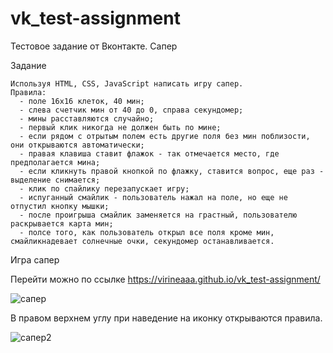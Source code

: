 # vk_test-assignment
Тестовое задание от Вконтакте. Сапер
  
 Задание
    
    Используя HTML, CSS, JavaScript написать игру сапер.
    Правила:
      - поле 16х16 клеток, 40 мин;
      - слева счетчик мин от 40 до 0, справа секундомер;
      - мины расставляются случайно;
      - первый клик никогда не должен быть по мине;
      - если рядом с отрытым полем есть другие поля без мин поблизости, они открываются автоматически;
      - правая клавиша ставит флажок - так отмечается место, где предполагается мина;
      - если кликнуть правой кнопкой по флажку, ставится вопрос, еще раз - выделение снимается;
      - клик по спайлику перезапускает игру;
      - испуганный смайлик - пользователь нажал на поле, но еще не отпустил кнопку мышки;
      - после проигрыша смайлик заменяется на грастный, пользователю раскрывается карта мин;
      - полсе того, как пользователь открыл все поля кроме мин, смайликнадевает солнечные очки, секундомер останавливается.
      
 Игра сапер  
  
   Перейти можно по ссылке https://virineaaa.github.io/vk_test-assignment/
  
  ![сапер](https://user-images.githubusercontent.com/91919898/222963732-0a527545-c487-4e1f-9510-1130cd31671a.png)

    
   В правом верхнем углу при наведение на иконку открываются правила.
  
  ![сапер2](https://user-images.githubusercontent.com/91919898/222963744-fc8ba20d-5806-4727-81fb-1ad6d8029a09.png)



      
